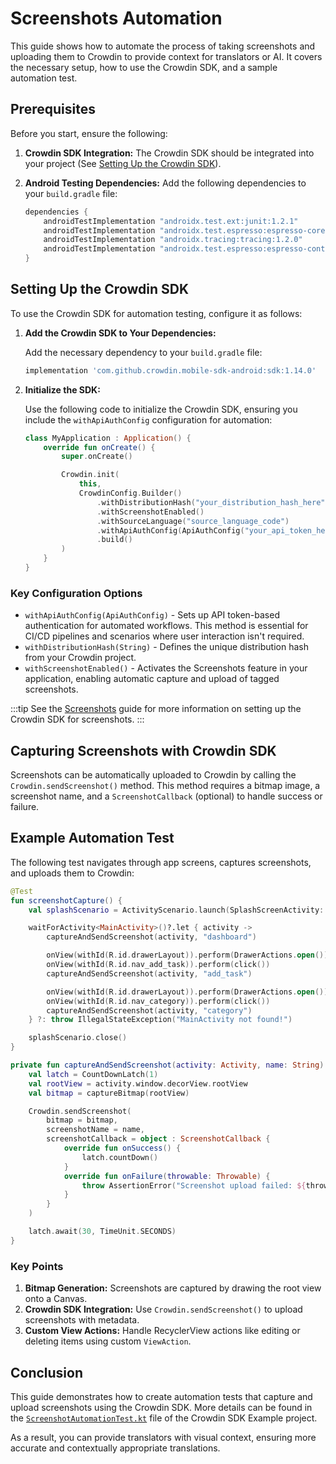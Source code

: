 # Screenshots Automation

This guide shows how to automate the process of taking screenshots and uploading them to Crowdin to provide context for translators or AI. It covers the necessary setup, how to use the Crowdin SDK, and a sample automation test.

## Prerequisites

Before you start, ensure the following:

1. **Crowdin SDK Integration:** The Crowdin SDK should be integrated into your project (See [Setting Up the Crowdin SDK](#setting-up-the-crowdin-sdk)).
2. **Android Testing Dependencies:** Add the following dependencies to your `build.gradle` file:

   ```groovy title="build.gradle"
   dependencies {
       androidTestImplementation "androidx.test.ext:junit:1.2.1"
       androidTestImplementation "androidx.test.espresso:espresso-core:3.6.1"
       androidTestImplementation "androidx.tracing:tracing:1.2.0"
       androidTestImplementation "androidx.test.espresso:espresso-contrib:3.6.1"
   }
   ```

## Setting Up the Crowdin SDK

To use the Crowdin SDK for automation testing, configure it as follows:

1. **Add the Crowdin SDK to Your Dependencies:**

   Add the necessary dependency to your `build.gradle` file:

   ```groovy title="build.gradle"
   implementation 'com.github.crowdin.mobile-sdk-android:sdk:1.14.0'
   ```

2. **Initialize the SDK:**

   Use the following code to initialize the Crowdin SDK, ensuring you include the `withApiAuthConfig` configuration for automation:

   ```kotlin title="Application.kt"
   class MyApplication : Application() {
       override fun onCreate() {
           super.onCreate()

           Crowdin.init(
               this,
               CrowdinConfig.Builder()
                   .withDistributionHash("your_distribution_hash_here")
                   .withScreenshotEnabled()
                   .withSourceLanguage("source_language_code")
                   .withApiAuthConfig(ApiAuthConfig("your_api_token_here"))
                   .build()
           )
       }
   }
   ```

### Key Configuration Options

- `withApiAuthConfig(ApiAuthConfig)` - Sets up API token-based authentication for automated workflows. This method is essential for CI/CD pipelines and scenarios where user interaction isn't required.
- `withDistributionHash(String)` - Defines the unique distribution hash from your Crowdin project.
- `withScreenshotEnabled()` - Activates the Screenshots feature in your application, enabling automatic capture and upload of tagged screenshots.

:::tip
See the [Screenshots](/advanced-features/screenshots) guide for more information on setting up the Crowdin SDK for screenshots.
:::

## Capturing Screenshots with Crowdin SDK

Screenshots can be automatically uploaded to Crowdin by calling the `Crowdin.sendScreenshot()` method. This method requires a bitmap image, a screenshot name, and a `ScreenshotCallback` (optional) to handle success or failure.

## Example Automation Test

The following test navigates through app screens, captures screenshots, and uploads them to Crowdin:

```kotlin
@Test
fun screenshotCapture() {
    val splashScenario = ActivityScenario.launch(SplashScreenActivity::class.java)

    waitForActivity<MainActivity>()?.let { activity ->
        captureAndSendScreenshot(activity, "dashboard")

        onView(withId(R.id.drawerLayout)).perform(DrawerActions.open())
        onView(withId(R.id.nav_add_task)).perform(click())
        captureAndSendScreenshot(activity, "add_task")

        onView(withId(R.id.drawerLayout)).perform(DrawerActions.open())
        onView(withId(R.id.nav_category)).perform(click())
        captureAndSendScreenshot(activity, "category")
    } ?: throw IllegalStateException("MainActivity not found!")

    splashScenario.close()
}

private fun captureAndSendScreenshot(activity: Activity, name: String) {
    val latch = CountDownLatch(1)
    val rootView = activity.window.decorView.rootView
    val bitmap = captureBitmap(rootView)

    Crowdin.sendScreenshot(
        bitmap = bitmap,
        screenshotName = name,
        screenshotCallback = object : ScreenshotCallback {
            override fun onSuccess() {
                latch.countDown()
            }
            override fun onFailure(throwable: Throwable) {
                throw AssertionError("Screenshot upload failed: ${throwable.message}")
            }
        }
    )

    latch.await(30, TimeUnit.SECONDS)
}
```

### Key Points

1. **Bitmap Generation:** Screenshots are captured by drawing the root view onto a Canvas.
2. **Crowdin SDK Integration:** Use `Crowdin.sendScreenshot()` to upload screenshots with metadata.
3. **Custom View Actions:** Handle RecyclerView actions like editing or deleting items using custom `ViewAction`.

## Conclusion

This guide demonstrates how to create automation tests that capture and upload screenshots using the Crowdin SDK. More details can be found in the [`ScreenshotAutomationTest.kt`](https://github.com/crowdin/mobile-sdk-android/blob/master/example/src/androidTest/java/com/crowdin/platform/example/ScreenshotAutomationTest.kt) file of the Crowdin SDK Example project.

As a result, you can provide translators with visual context, ensuring more accurate and contextually appropriate translations.
